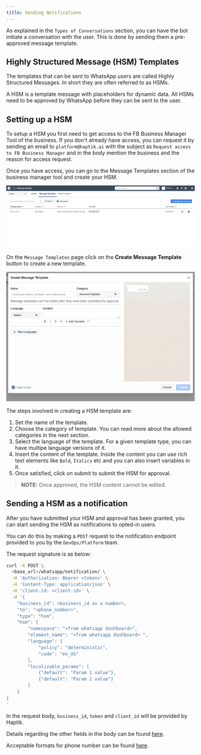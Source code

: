 ```yaml
---
title: Sending Notifications
---
```


As explained in the `Types of Conversations` section, you can have the bot initiate a conversation with the user. This is done by sending them a pre-approved message template.


## Highly Structured Message (HSM) Templates
The templates that can be sent to WhatsApp users are called Highly Structured Messages. In short they are often referred to as HSMs.

A HSM is a template message with placeholders for dynamic data. All HSMs need to be approved by WhatsApp before they can be sent to the user.

## Setting up a HSM
To setup a HSM you first need to get access to the FB Business Manager Tool of the business. If you don't already have access, you can request it by sending an email to `platform@haptik.ai` with the subject as `Request access to FB Business Manager` and in the body mention the business and the reason for access request.

Once you have access, you can go to the Message Templates section of the business manager tool and create your HSM. 

![Message Template Home](assets/message_templates_home.png)

On the `Message Templates` page click on the **Create Message Template** button to create a new template. 

![Creating a template](assets/create_message_template.gif)

The steps involved in creating a HSM template are:

1) Set the name of the template.
2) Choose the category of template. You can read more about the allowed categories in the next section.
3) Select the language of the template. For a given template type, you can have multipe language versions of it.
4) Insert the content of the template. Inside the content you can use rich text elements like `Bold`, `Italics` etc and you can also insert variables in it.
5) Once satisfied, click on submit to submit the HSM for approval.

> **NOTE:** Once approved, the HSM content cannot be edited.

## Sending a HSM as a notification
After you have submitted your HSM and approval has been granted, you can start sending the HSM as notifications to opted-in users.

You can do this by making a `POST` request to the notification endpoint provided to you by the `DevOps/Platform` team.

The request signature is as below:

```bash
curl -X POST \
  <base_url>/whatsapp/notification/ \
  -H 'Authorization: Bearer <token>' \
  -H 'Content-Type: application/json' \
  -H 'client-id: <client-id>' \
  -d '{
    "business_id": <business_id as a number>,
    "to": "<phone_number>",
    "type": "hsm",
    "hsm": {
        "namespace": "<from whatsapp dashboard>",
        "element_name": "<from whatsapp dashboard> ",
        "language": {
            "policy": "deterministic",
            "code": "en_US"
        },
        "localizable_params": [
            {"default": "Param 1 value"},
            {"default": "Param 2 value"}
        ]
    }
}
'
```

In the request body, `business_id`, `token` and `client_id` will be provided by Haptik.

Details regarding the other fields in the body can be found [here](https://developers.facebook.com/docs/whatsapp/message-templates/sending/). 

Acceptable formats for phone number can be found [here](https://developers.facebook.com/docs/whatsapp/api/contacts#phone).
